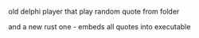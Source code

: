 old delphi player that play random quote from folder

and a new rust one - embeds all quotes into executable